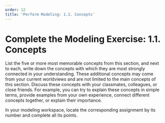 ```yaml
---
order: 12
title: 'Perform Modeling: 1.1. Concepts'
---
```


# Complete the Modeling Exercise: 1.1. Concepts

List the five or more most memorable concepts from this section, and next to each, write down the concepts with which they are most strongly connected in your understanding. These additional concepts may come from your current worldviews and are not limited to the main concepts of this section. Discuss these concepts with your classmates, colleagues, or close friends. For example, you can try to explain these concepts in simple terms, provide examples from your own experience, connect different concepts together, or explain their importance.

In your modeling workspace, locate the corresponding assignment by its number and complete all its points.